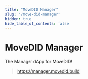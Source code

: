 ```yaml
---
title: "MoveDID Manager"
slug: "/move-did-manager"
hidden: true
hide_table_of_contents: false
---
```

# MoveDID Manager

The Manager dApp for MoveDID!

> https://manager.movedid.build